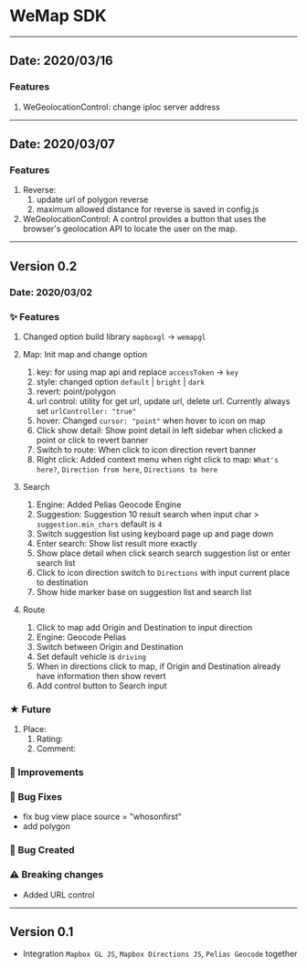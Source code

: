 # WeMap SDK

-------------
## Date: 2020/03/16

### Features
1. WeGeolocationControl: change iploc server address

-------------
## Date: 2020/03/07

### Features
1. Reverse:
    1. update url of polygon reverse
    2. maximum allowed distance for reverse is saved in config.js
2. WeGeolocationControl: A control provides a button that uses the browser's geolocation API to locate the user on the map.

-------------
## Version 0.2

### Date: 2020/03/02

### ✨ Features
1. Changed option build library `mapboxgl` -> `wemapgl`

2. Map: Init map and change option
    1. key: for using map api and replace `accessToken` -> `key`
    2. style: changed option `default` | `bright` | `dark`
    3. revert: point/polygon
    4. url control: utility for get url, update url, delete url. Currently always set `urlController: "true"`
    5. hover: Changed `cursor: "point"` when hover to icon on map
    6. Click show detail: Show point detail in left sidebar when clicked a point or click to revert banner
    7. Switch to route: When click to icon direction revert banner
    8. Right click: Added context menu when right click to map: `What's here?`, `Direction from here`, `Directions to here`

3. Search
    1. Engine: Added Pelias Geocode Engine
    2. Suggestion: Suggestion 10 result search when input char > `suggestion.min_chars` default is `4`
    3. Switch suggestion list using keyboard page up and page down
    3. Enter search: Show list result more exactly
    4. Show place detail when click search search suggestion list or enter search list
    5. Click to icon direction switch to `Directions` with input current place to destination
    6. Show hide marker base on suggestion list and search list

4. Route
    1. Click to map add Origin and Destination to input direction
    2. Engine: Geocode Pelias
    3. Switch between Origin and Destination
    4. Set default vehicle is `driving`
    5. When in directions click to map, if Origin and Destination
already have information then show revert
    6. Add control button to Search input
### ★ Future
1. Place:
    1. Rating:
    2. Comment:

### 🍏 Improvements

### 🐞 Bug Fixes
- fix bug view place source = "whosonfirst"
- add polygon

### 🐛 Bug Created

### ⚠ Breaking changes
- Added URL control

-------------
## Version 0.1

- Integration `Mapbox GL JS`, `Mapbox Directions JS`, `Pelias Geocode` together
